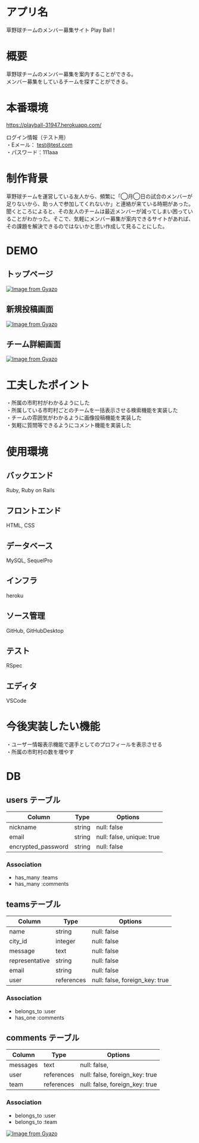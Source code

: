 # アプリ名
草野球チームのメンバー募集サイト Play Ball !

# 概要
草野球チームのメンバー募集を案内することができる。  
メンバー募集をしているチームを探すことができる。

# 本番環境
https://playball-31947.herokuapp.com/

ログイン情報（テスト用）  
・Eメール： test@test.com  
・パスワード：111aaa

# 制作背景
草野球チームを運営している友人から、頻繁に「◯月◯日の試合のメンバーが足りないから、助っ人で参加してくれないか」と連絡が来ている時期があった。聞くところによると、その友人のチームは最近メンバーが減ってしまい困っていることがわかった。そこで、気軽にメンバー募集が案内できるサイトがあれば、その課題を解決できるのではないかと思い作成して見ることにした。

# DEMO
## トップページ
[![Image from Gyazo](https://i.gyazo.com/05750c699b4a36ff48e6b619cb6bde18.jpg)](https://gyazo.com/05750c699b4a36ff48e6b619cb6bde18)

## 新規投稿画面
[![Image from Gyazo](https://i.gyazo.com/65e5db50b329d2ff1a7247418dcbb2f5.png)](https://gyazo.com/65e5db50b329d2ff1a7247418dcbb2f5)

## チーム詳細画面
[![Image from Gyazo](https://i.gyazo.com/266ad1652f1cde4b67500a7932bb46d7.png)](https://gyazo.com/266ad1652f1cde4b67500a7932bb46d7)

# 工夫したポイント
・所属の市町村がわかるようにした  
・所属している市町村ごとのチームを一括表示させる検索機能を実装した  
・チームの雰囲気がわかるように画像投稿機能を実装した  
・気軽に質問等できるようにコメント機能を実装した  

# 使用環境
## バックエンド
Ruby, Ruby on Rails

## フロントエンド
HTML, CSS

## データベース
MySQL, SequelPro

## インフラ
heroku

## ソース管理
GitHub, GitHubDesktop

## テスト
RSpec

## エディタ
VSCode

# 今後実装したい機能
・ユーザー情報表示機能で選手としてのプロフィールを表示させる  
・所属の市町村の数を増やす

# DB
## users テーブル
| Column             | Type   | Options                   |
| ------------------ | ------ | ------------------------- |
| nickname           | string | null: false               |
| email              | string | null: false, unique: true |
| encrypted_password | string | null: false               |

### Association
- has_many :teams
- has_many :comments

## teamsテーブル
| Column         | Type       | Options                        |
| -------------- | ---------- | ------------------------------ |
| name           | string     | null: false                    |
| city_id        | integer    | null: false                    |
| message        | text       | null: false                    |
| representative | string     | null: false                    |
| email          | string     | null: false                    |
| user           | references | null: false, foreign_key: true |

### Association

- belongs_to :user
- has_one :comments

## comments テーブル

| Column   | Type       | Options                        |
| -------- | ---------- | ------------------------------ |
| messages | text       | null: false,                   |
| user     | references | null: false, foreign_key: true |
| team     | references | null: false, foreign_key: true |

### Association

- belongs_to :user
- belongs_to :team

[![Image from Gyazo](https://i.gyazo.com/2d2ba87b0c7ecafe810060a2f47ca55c.png)](https://gyazo.com/2d2ba87b0c7ecafe810060a2f47ca55c)